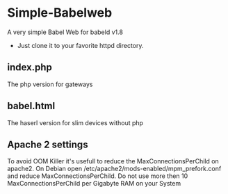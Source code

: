 # Simple-Babelweb
A very simple Babel Web for babeld v1.8
* Just clone it to your favorite httpd directory.

## index.php
The php version for gateways

## babel.html
The haserl version for slim devices without php

## Apache 2 settings
To avoid OOM Killer it's usefull to reduce the MaxConnectionsPerChild on apache2. On Debian open /etc/apache2/mods-enabled/mpm_prefork.conf and reduce MaxConnectionsPerChild.
Do not use more then 10 MaxConnectionsPerChild per Gigabyte RAM on your System
